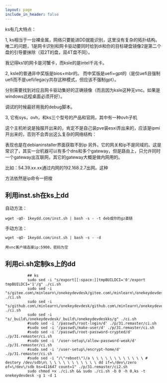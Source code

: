 ```yaml
---
layout: page
include_in_header: false
---
```



ks有几大特点：

1,
ks相当于一台裸金属，网络只要能进DD就能识别，这里没有复杂的拓扑结构。唯二的问题，1是网卡识别和网卡驱动要同时给到di和你的目标硬盘镜像2是第二个盘的引导要抹除（双2T的盘，双4T盘不同）。

我记得ks1的网卡是河蟹卡，而ksle的是intel千兆卡。

2,
ksle的普通非中奖版是bios+mbr的。
而中奖版是uefi+gpt的（是仅uefi且强制uefi而不是uefi/legacy共存这种模式，但应该不强制gpt）。

分别需要找到对应且网卡驱动集好的正确镜像（而且因为ksle这种无vnc。如果是windows远程桌面必须开好）。

调试的时候最好用我的debug脚本。

3,
它有sys，ovh，和ks三个型号的产品和官网，其中有一种ovh子机

这个主机听说是独服开出来的，肯定不是自己装pve装esxi弄出来的，应该是ipmi开出来的，否则不会弄出这么复杂的网络结构：

表现也是在debianinstaller界面获取不到ip
另外，它的网关和ip不是同域的。这是常识了，其实一台机器可以有多个dns和多个gateway，但是路由上，只允许同时一个gateway出互联网，其它的gateway大概是做内网用的。

比如：54.39.xx.xx通过内网的192.168.2.7出网。这种

方法依然是ip命令一把梭



利用inst.sh在ks上dd
-----

自动方法：

```
wget -qO- 1keydd.com/inst.sh | bash -s - -t deb或你的gz直链
```

手动方法：

```
wget -qO- 1keydd.com/inst.sh | bash -s - -d

用vnc客户端连接ip:5900，密码为空
```


利用ci.sh定制ks上的dd
-----


```
          ## ks
          sudo sed -i "s/export[[:space:]]tmpBUILDCI='0'/export tmpBUILDCI='1'/g" ./ci.sh
          sudo sed -i "s/gitee.com\/minlearn\/onekeydevdesk/gitee.com\/minlearn\/onekeydevdeskks/g" ./ci.sh
          sudo sed -i "s/github.com\/minlearn\/onekeydevdesk/github.com\/minlearn\/onekeydevdeskks/g" ./ci.sh
          sudo sed -i "s/_build\/onekeydevdesk/_build\/onekeydevdeskks/g" ./ci.sh
          #sudo sed -i '/passwd\/root-login/d' ./p/31.remaster/ci.sh
          #sudo sed -i '/passwd\/make-user/d' ./p/31.remaster/ci.sh
          #sudo sed -i '/passwd\/root-password-crypted/d' ./p/31.remaster/ci.sh
          #sudo sed -i '/user-setup\/allow-password-weak/d' ./p/31.remaster/ci.sh
          #sudo sed -i '/user-setup\/encrypt-home/d' ./p/31.remaster/ci.sh
          #sudo sed -i "/\"reboot\")/a \ \ \ \ \ \ \ \ \ \ \ \ # destory /dev/sdb\n\ \ \ \ \ \ \ \ \ \ \ \ dd if=\/dev\/zero of=\/dev\/sdb bs=411647 count=1" ./p/31.remaster/ci2.sh
          sudo chmod +x ./ci.sh && sudo ./ci.sh -b 0 -h 0,ks -t onekeydevdesk -g 1 -d 1
```

